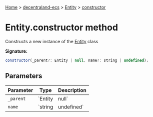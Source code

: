 [Home](./index) &gt; [decentraland-ecs](./decentraland-ecs.md) &gt; [Entity](./decentraland-ecs.entity.md) &gt; [constructor](./decentraland-ecs.entity.constructor.md)

# Entity.constructor method

Constructs a new instance of the [Entity](./decentraland-ecs.entity.md) class

**Signature:**
```javascript
constructor(_parent?: Entity | null, name?: string | undefined);
```

## Parameters

|  Parameter | Type | Description |
|  --- | --- | --- |
|  `_parent` | `Entity | null` |  |
|  `name` | `string | undefined` |  |

